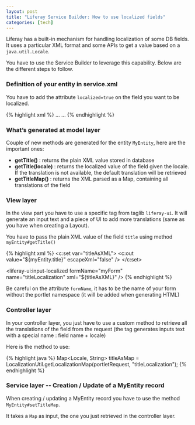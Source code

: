 ```yaml
---
layout: post
title: "Liferay Service Builder: How to use localized fields"
categories: [tech]
---
```

Liferay has a built-in mechanism for handling localization of some DB fields. It uses a particular XML format and some APIs to get a value based on a `java.util.Locale`.

<!--more-->

You have to use the Service Builder to leverage this capability. Below are the different steps to follow.

<h3>Definition of your entity in service.xml</h3>

You have to add the attribute `localized=true` on the field you want to be localized.

{% highlight xml %}
<entity name="MyEntity">
…
  <column name="title" type="String" localized="true" />
…
</entity>
{% endhighlight %}

<h3>What’s generated at model layer</h3>

Couple of new methods are generated for the entity `MyEntity`, here are the important ones:

<ul>
<li><strong>getTitle()</strong> : returns the plain XML value stored in database</li>
<li><strong>getTitle(locale)</strong> : returns the localized value of the field given the locale. If the translation is not available, the default translation will be retrieved</li>
<li><strong>getTitleMap()</strong> : returns the XML parsed as a Map, containing all translations of the field</li>
</ul>

<h3>View layer</h3>

In the view part you have to use a specific tag from taglib `liferay-ui`. It will generate an input text and a piece of UI to add more translations (same as you have when creating a Layout).

You have to pass the plain XML value of the field `title` using method `myEntity#getTitle()`

{% highlight xml %}
<c:set var="titleAsXML">
 <c:out value="${myEntity.title}" escapeXml="false"  />
</c:set>
                    
<liferay-ui:input-localized
  formName="myForm"  
  name="titleLocalization"
  xml="${titleAsXML}" 
/>
{% endhighlight %}

Be careful on the attribute `formName`, it has to be the name of your form without the portlet namespace (it will be added when generating HTML)

<h3>Controller layer</h3>

In your controller layer, you just have to use a custom method to retrieve all the translations of the field from the request (the tag generates inputs text with a special name : field name + locale)

Here is the method to use:

{% highlight java %}
Map<Locale, String> titleAsMap = LocalizationUtil.getLocalizationMap(portletRequest, "titleLocalization");
{% endhighlight %}

<h3>Service layer -- Creation / Update of a MyEntity record</h3>

When creating / updating a MyEntity record you have to use the method `MyEntity#setTitleMap`.

It takes a `Map` as input, the one you just retrieved in the controller layer.
